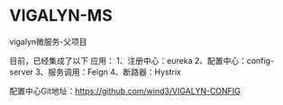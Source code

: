 # VIGALYN-MS
vigalyn微服务-父项目

目前，已经集成了以下 应用：
1、注册中心：eureka
2、配置中心：config-server
3、服务调用：Feign
4、断路器：Hystrix


配置中心Git地址：https://github.com/wind3/VIGALYN-CONFIG
